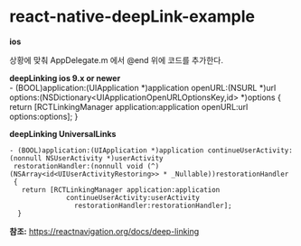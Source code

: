 # react-native-deepLink-example

**ios**

상황에 맞춰 AppDelegate.m 에서 @end 위에 코드를 추가한다. 



**deepLinking ios 9.x or newer**  
        - (BOOL)application:(UIApplication *)application
        openURL:(NSURL *)url
        options:(NSDictionary<UIApplicationOpenURLOptionsKey,id> *)options
        {
        return [RCTLinkingManager application:application openURL:url options:options];
        }

**deepLinking UniversalLinks**  


    - (BOOL)application:(UIApplication *)application continueUserActivity:(nonnull NSUserActivity *)userActivity
     restorationHandler:(nonnull void (^)(NSArray<id<UIUserActivityRestoring>> * _Nullable))restorationHandler
     {
       return [RCTLinkingManager application:application
                  continueUserActivity:userActivity
                    restorationHandler:restorationHandler];
      }
  


**참조:** https://reactnavigation.org/docs/deep-linking 
